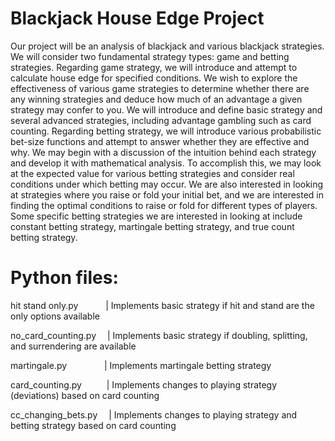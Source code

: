 # Blackjack House Edge Project
Our project will be an analysis of blackjack and various blackjack strategies. We will consider two fundamental strategy types: game and betting strategies. Regarding game strategy, we will introduce and attempt to calculate house edge for specified conditions. We wish to explore the effectiveness of various game strategies to determine whether there are any winning strategies and deduce how much of an advantage a given strategy may confer to you. We will introduce and define basic strategy and several advanced strategies, including advantage gambling such as card counting. Regarding betting strategy, we will introduce various probabilistic bet-size functions and attempt to answer whether they are effective and why. We may begin with a discussion of the intuition behind each strategy and develop it with mathematical analysis. To accomplish this, we may look at the expected value for various betting strategies and consider real conditions under which betting may occur. We are also interested in looking at strategies where you raise or fold your initial bet, and we are interested in finding the optimal conditions to raise or fold for different types of players. Some specific betting strategies we are interested in looking at include constant betting strategy, martingale betting strategy, and true count betting strategy.

# Python files:
hit stand only.py        &nbsp;&nbsp;&nbsp;&emsp;&emsp;| Implements basic strategy if hit and stand are the only options available

no_card_counting.py      &emsp;| Implements basic strategy if doubling, splitting, and surrendering are available

martingale.py            &emsp;&emsp;&emsp;&emsp;| Implements martingale betting strategy

card_counting.py         &nbsp;&nbsp;&emsp;&emsp;| Implements changes to playing strategy (deviations) based on card counting 

cc_changing_bets.py      &emsp;| Implements changes to playing strategy and betting strategy based on card counting

